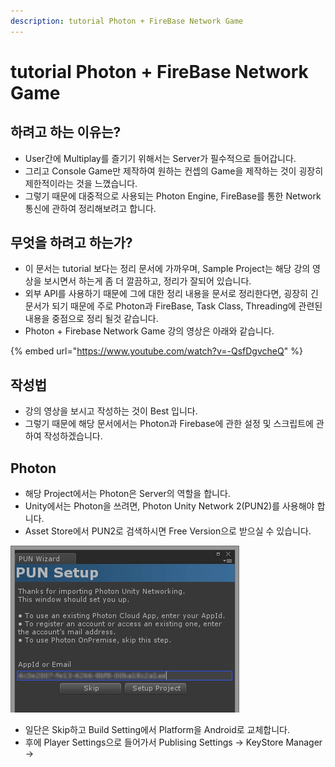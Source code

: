 ```yaml
---
description: tutorial Photon + FireBase Network Game
---
```


# tutorial Photon + FireBase Network Game

## 하려고 하는 이유는?

* User간에 Multiplay를 즐기기 위해서는 Server가 필수적으로 들어갑니다.
* 그리고 Console Game만 제작하여 원하는 컨셉의 Game을 제작하는 것이 굉장히 제한적이라는 것을 느꼈습니다.
* 그렇기 때문에 대중적으로 사용되는 Photon Engine, FireBase를 통한 Network 통신에 관하여 정리해보려고 합니다.

## 무엇을 하려고 하는가?

* 이 문서는 tutorial 보다는 정리 문서에 가까우며, Sample Project는 해당 강의 영상을 보시면서 하는게 좀 더 깔끔하고, 정리가 잘되어 있습니다.
* 외부 API를 사용하기 때문에 그에 대한 정리 내용을 문서로 정리한다면, 굉장히 긴 문서가 되기 때문에 주로 Photon과 FireBase, Task Class, Threading에 관련된 내용을 중점으로 정리 될것 같습니다.
* Photon + Firebase Network Game 강의 영상은 아래와 같습니다.

{% embed url="https://www.youtube.com/watch?v=-QsfDgvcheQ" %}

## 작성법

* 강의 영상을 보시고 작성하는 것이 Best 입니다.
* 그렇기 때문에 해당 문서에서는 Photon과 Firebase에 관한 설정 및 스크립트에 관하여 작성하겠습니다.

## Photon

* 해당 Project에서는 Photon은 Server의 역할을 합니다.
* Unity에서는 Photon을 쓰려면, Photon Unity Network 2\(PUN2\)를 사용해야 합니다.
* Asset Store에서 PUN2로 검색하시면 Free Version으로 받으실 수 있습니다.

![PUN2 asset Import&#xD558;&#xBA74; &#xB9E8; &#xCC98;&#xC74C; &#xB098;&#xC624;&#xB294; Wizard Window](../../.gitbook/assets/image%20%2837%29.png)

* 일단은 Skip하고 Build Setting에서 Platform을 Android로 교체합니다.
* 후에 Player Settings으로 들어가서 Publising Settings -&gt; KeyStore Manager -&gt; 



